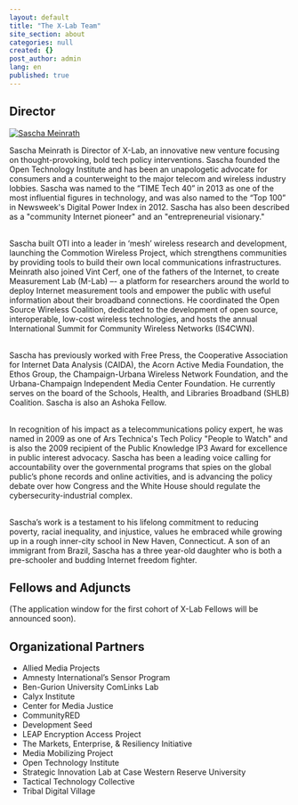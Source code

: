 ```yaml
---
layout: default
title: "The X-Lab Team"
site_section: about
categories: null
created: {}
post_author: admin
lang: en
published: true
---
```


<h2>Director</h2>
<p><a href="http://newamerica.net/sites/newamerica.net/files/profiles/images/Sascha_Meinrath_102013.jpg"><img src="http://newamerica.net/sites/newamerica.net/files/imagecache/bio_standard_image/profiles/images/Sascha_Meinrath_102013.jpg" alt="Sascha Meinrath"></a>

<p>Sascha Meinrath is Director of X-Lab, an innovative new venture focusing on thought-provoking, bold tech policy interventions. Sascha founded the Open Technology Institute and has been an unapologetic advocate for consumers and a counterweight to the major telecom and wireless industry lobbies. Sascha was named to the “TIME Tech 40” in 2013 as one of the most influential figures in technology, and was also named to the “Top 100” in Newsweek's Digital Power Index in 2012. Sascha has also been described as a "community Internet pioneer" and an "entrepreneurial visionary."<br /><br />

Sascha built OTI into a leader in ‘mesh’ wireless research and development, launching the Commotion Wireless Project, which strengthens communities by providing tools to build their own local communications infrastructures. Meinrath also joined Vint Cerf, one of the fathers of the Internet, to create Measurement Lab (M-Lab) –- a platform for researchers around the world to deploy Internet measurement tools and empower the public with useful information about their broadband connections. He coordinated the Open Source Wireless Coalition, dedicated to the development of open source, interoperable, low-cost wireless technologies, and hosts the annual International Summit for Community Wireless Networks (IS4CWN).<br /><br />

Sascha has previously worked with Free Press, the Cooperative Association for Internet Data Analysis (CAIDA), the Acorn Active Media Foundation, the Ethos Group, the Champaign-Urbana Wireless Network Foundation, and the Urbana-Champaign Independent Media Center Foundation. He currently serves on the board of the Schools, Health, and Libraries Broadband (SHLB) Coalition. Sascha is also an Ashoka Fellow.<br /><br />

In recognition of his impact as a telecommunications policy expert, he was named in 2009 as one of Ars Technica's Tech Policy "People to Watch" and is also the 2009 recipient of the Public Knowledge IP3 Award for excellence in public interest advocacy. Sascha has been a leading voice calling for accountability over the governmental programs that spies on the global public’s phone records and online activities, and is advancing the policy debate over how Congress and the White House should regulate the cybersecurity-industrial complex.<br /><br />

Sascha’s work is a testament to his lifelong commitment to reducing poverty, racial inequality, and injustice, values he embraced while growing up in a rough inner-city school in New Haven, Connecticut. A son of an immigrant from Brazil, Sascha has a three year-old daughter who is both a pre-schooler and budding Internet freedom fighter.
</p>

<h2>Fellows and Adjuncts</h2>
<p>(The application window for the first cohort of X-Lab Fellows will be announced soon).</p>

<h2>Organizational Partners</h2>
<ul>
	<li>Allied Media Projects </li>
    <li>Amnesty International’s Sensor Program </li>
    <li>Ben-Gurion University ComLinks Lab </li>
    <li>Calyx Institute </li>
    <li>Center for Media Justice </li>
    <li>CommunityRED </li>
    <li>Development Seed </li>
    <li>LEAP Encryption Access Project </li>
    <li>The Markets, Enterprise, &amp; Resiliency Initiative </li>
    <li>Media Mobilizing Project </li>
    <li>Open Technology Institute </li>
    <li>Strategic Innovation Lab at Case Western Reserve University </li>
    <li>Tactical Technology Collective </li>
    <li>Tribal Digital Village </li>
</ul>